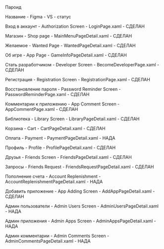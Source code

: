 Пароид

Название - Figma - VS - статус

Вход в аккаунт - Authorization Screen - LoginPage.xaml - СДЕЛАН

Магазин - Shop page - MainMenuPageDetail.xaml - СДЕЛАН

Желаемое - Wanted Page - WantedPageDetail.xaml - СДЕЛАН

Об игре - App Page - GameInfoPageDetail.xaml - СДЕЛАН

Стать разработчиком - Developer Screen - BecomeDeveloperPage.xaml - СДЕЛАН

Регистрация - Registration Screen - RegistrationPage.xaml - СДЕЛАН

Восстановление пароля - Password Reminder Screen - PasswordReminderPage.xaml - СДЕЛАН

Комментарии к приложению - App Comment Screen - AppCommentPage.xaml - СДЕЛАН

Библиотека - Library Screen - LibraryPageDetail.xaml - СДЕЛАН

Корзина - Cart - CartPageDetail.xaml - СДЕЛАН

Оплата - Payment - PaymentPageDetail.xaml - НАДА

Профиль - Profile - ProfilePageDetail.xaml - СДЕЛАН

Друзья - Friends Screen - FriendsPageDetail.xaml - СДЕЛАН

Запросы - Friends Request - FriendsRequestPageDetail.xaml - СДЕЛАН

Пополнение счета - Account Replenishment - AccountReplenishmentPageDetail.xaml - НАДА

Добавить приложение - App Adding Screen - AddAppPageDetail.xaml - СДЕЛАН

Админ пользователи - Admin Users Screen - AdminUsersPageDetail.xaml - НАДА

Админ приложения - Admin Apps Screen - AdminAppsPageDetail.xaml - НАДА

Админ комментарии - Admin Comments Screen - AdminCommentsPageDetail.xaml - НАДА
